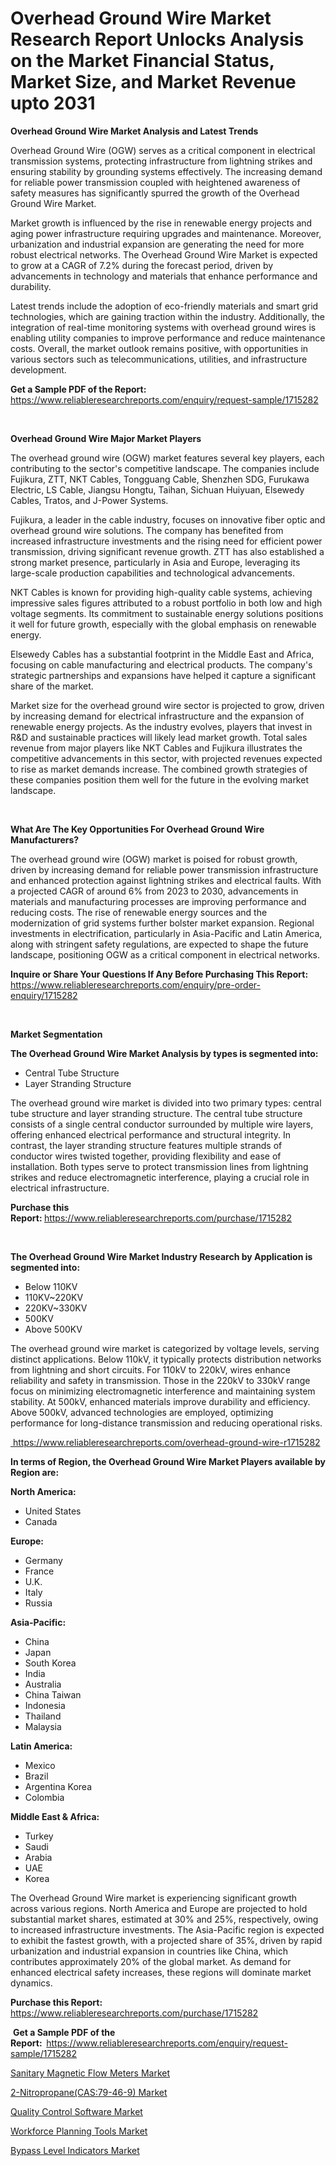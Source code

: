 <p><h1>Overhead Ground Wire Market Research Report Unlocks Analysis on the Market Financial Status, Market Size, and Market Revenue upto 2031</h1></p><p><strong>Overhead Ground Wire Market Analysis and Latest Trends</strong></p>
<p><p>Overhead Ground Wire (OGW) serves as a critical component in electrical transmission systems, protecting infrastructure from lightning strikes and ensuring stability by grounding systems effectively. The increasing demand for reliable power transmission coupled with heightened awareness of safety measures has significantly spurred the growth of the Overhead Ground Wire Market. </p><p>Market growth is influenced by the rise in renewable energy projects and aging power infrastructure requiring upgrades and maintenance. Moreover, urbanization and industrial expansion are generating the need for more robust electrical networks. The Overhead Ground Wire Market is expected to grow at a CAGR of 7.2% during the forecast period, driven by advancements in technology and materials that enhance performance and durability.</p><p>Latest trends include the adoption of eco-friendly materials and smart grid technologies, which are gaining traction within the industry. Additionally, the integration of real-time monitoring systems with overhead ground wires is enabling utility companies to improve performance and reduce maintenance costs. Overall, the market outlook remains positive, with opportunities in various sectors such as telecommunications, utilities, and infrastructure development.</p></p>
<p><strong>Get a Sample PDF of the Report:&nbsp;</strong> <a href="https://www.reliableresearchreports.com/enquiry/request-sample/1715282?utm_campaign=40&utm_medium=2&utm_source=Github&utm_content=ia&utm_term=23102024&utm_id=overhead-ground-wire">https://www.reliableresearchreports.com/enquiry/request-sample/1715282</a></p>
<p>&nbsp;</p>
<p><strong>Overhead Ground Wire Major Market Players</strong></p>
<p><p>The overhead ground wire (OGW) market features several key players, each contributing to the sector's competitive landscape. The companies include Fujikura, ZTT, NKT Cables, Tongguang Cable, Shenzhen SDG, Furukawa Electric, LS Cable, Jiangsu Hongtu, Taihan, Sichuan Huiyuan, Elsewedy Cables, Tratos, and J-Power Systems. </p><p>Fujikura, a leader in the cable industry, focuses on innovative fiber optic and overhead ground wire solutions. The company has benefited from increased infrastructure investments and the rising need for efficient power transmission, driving significant revenue growth. ZTT has also established a strong market presence, particularly in Asia and Europe, leveraging its large-scale production capabilities and technological advancements.</p><p>NKT Cables is known for providing high-quality cable systems, achieving impressive sales figures attributed to a robust portfolio in both low and high voltage segments. Its commitment to sustainable energy solutions positions it well for future growth, especially with the global emphasis on renewable energy.</p><p>Elsewedy Cables has a substantial footprint in the Middle East and Africa, focusing on cable manufacturing and electrical products. The company's strategic partnerships and expansions have helped it capture a significant share of the market.</p><p>Market size for the overhead ground wire sector is projected to grow, driven by increasing demand for electrical infrastructure and the expansion of renewable energy projects. As the industry evolves, players that invest in R&D and sustainable practices will likely lead market growth. Total sales revenue from major players like NKT Cables and Fujikura illustrates the competitive advancements in this sector, with projected revenues expected to rise as market demands increase. The combined growth strategies of these companies position them well for the future in the evolving market landscape.</p></p>
<p>&nbsp;</p>
<p><strong>What Are The Key Opportunities For Overhead Ground Wire Manufacturers?</strong></p>
<p><p>The overhead ground wire (OGW) market is poised for robust growth, driven by increasing demand for reliable power transmission infrastructure and enhanced protection against lightning strikes and electrical faults. With a projected CAGR of around 6% from 2023 to 2030, advancements in materials and manufacturing processes are improving performance and reducing costs. The rise of renewable energy sources and the modernization of grid systems further bolster market expansion. Regional investments in electrification, particularly in Asia-Pacific and Latin America, along with stringent safety regulations, are expected to shape the future landscape, positioning OGW as a critical component in electrical networks.</p></p>
<p><strong>Inquire or Share Your Questions If Any Before Purchasing This Report:</strong> <a href="https://www.reliableresearchreports.com/enquiry/pre-order-enquiry/1715282?utm_campaign=40&utm_medium=2&utm_source=Github&utm_content=ia&utm_term=23102024&utm_id=overhead-ground-wire">https://www.reliableresearchreports.com/enquiry/pre-order-enquiry/1715282</a></p>
<p>&nbsp;</p>
<p><strong>Market Segmentation</strong></p>
<p><strong>The Overhead Ground Wire Market Analysis by types is segmented into:</strong></p>
<p><ul><li>Central Tube Structure</li><li>Layer Stranding Structure</li></ul></p>
<p><p>The overhead ground wire market is divided into two primary types: central tube structure and layer stranding structure. The central tube structure consists of a single central conductor surrounded by multiple wire layers, offering enhanced electrical performance and structural integrity. In contrast, the layer stranding structure features multiple strands of conductor wires twisted together, providing flexibility and ease of installation. Both types serve to protect transmission lines from lightning strikes and reduce electromagnetic interference, playing a crucial role in electrical infrastructure.</p></p>
<p><strong>Purchase this Report:&nbsp;</strong><a href="https://www.reliableresearchreports.com/purchase/1715282?utm_campaign=40&utm_medium=2&utm_source=Github&utm_content=ia&utm_term=23102024&utm_id=overhead-ground-wire">https://www.reliableresearchreports.com/purchase/1715282</a></p>
<p>&nbsp;</p>
<p><strong>The Overhead Ground Wire Market Industry Research by Application is segmented into:</strong></p>
<p><ul><li>Below 110KV</li><li>110KV~220KV</li><li>220KV~330KV</li><li>500KV</li><li>Above 500KV</li></ul></p>
<p><p>The overhead ground wire market is categorized by voltage levels, serving distinct applications. Below 110kV, it typically protects distribution networks from lightning and short circuits. For 110kV to 220kV, wires enhance reliability and safety in transmission. Those in the 220kV to 330kV range focus on minimizing electromagnetic interference and maintaining system stability. At 500kV, enhanced materials improve durability and efficiency. Above 500kV, advanced technologies are employed, optimizing performance for long-distance transmission and reducing operational risks.</p></p>
<p><a href="https://www.reliableresearchreports.com/overhead-ground-wire-r1715282?utm_campaign=40&utm_medium=2&utm_source=Github&utm_content=ia&utm_term=23102024&utm_id=overhead-ground-wire">&nbsp;https://www.reliableresearchreports.com/overhead-ground-wire-r1715282</a></p>
<p><strong>In terms of Region, the Overhead Ground Wire Market Players available by Region are:</strong></p>
<p>
    <p> <strong> North America: </strong>
        <ul>
            <li>United States</li>
            <li>Canada</li>
        </ul>
        </p> 
    <p> <strong> Europe: </strong>
        <ul>
            <li>Germany</li>
            <li>France</li>
            <li>U.K.</li>
            <li>Italy</li>
            <li>Russia</li>
        </ul>
        </p> 
    <p> <strong> Asia-Pacific: </strong>
        <ul>
            <li>China</li>
            <li>Japan</li>
            <li>South Korea</li>
            <li>India</li>
            <li>Australia</li>
            <li>China Taiwan</li>
            <li>Indonesia</li>
            <li>Thailand</li>
            <li>Malaysia</li>
        </ul>
        </p> 
    <p> <strong> Latin America: </strong>
        <ul>
            <li>Mexico</li>
            <li>Brazil</li>
            <li>Argentina Korea</li>
            <li>Colombia</li>
        </ul>
        </p> 
    <p> <strong> Middle East & Africa: </strong>
        <ul>
            <li>Turkey</li>
            <li>Saudi</li>
            <li>Arabia</li>
            <li>UAE</li>
            <li>Korea</li>
        </ul>
    </p>
    </p>
<p><p>The Overhead Ground Wire market is experiencing significant growth across various regions. North America and Europe are projected to hold substantial market shares, estimated at 30% and 25%, respectively, owing to increased infrastructure investments. The Asia-Pacific region is expected to exhibit the fastest growth, with a projected share of 35%, driven by rapid urbanization and industrial expansion in countries like China, which contributes approximately 20% of the global market. As demand for enhanced electrical safety increases, these regions will dominate market dynamics.</p></p>
<p><strong>Purchase this Report: </strong><a href="https://www.reliableresearchreports.com/purchase/1715282?utm_campaign=40&utm_medium=2&utm_source=Github&utm_content=ia&utm_term=23102024&utm_id=overhead-ground-wire">https://www.reliableresearchreports.com/purchase/1715282</a></p>
<p>&nbsp;<strong>Get a Sample PDF of the Report:&nbsp;&nbsp;</strong><a href="https://www.reliableresearchreports.com/enquiry/request-sample/1715282?utm_campaign=40&utm_medium=2&utm_source=Github&utm_content=ia&utm_term=23102024&utm_id=overhead-ground-wire">https://www.reliableresearchreports.com/enquiry/request-sample/1715282</a></p>
<p><strong></strong></p>
<p><p><a href="https://issuu.com/reportprime-2/docs/sanitary-magnetic-flow-meters-marke_8a451cf66c27e5?utm_campaign=40&utm_medium=2&utm_source=Github&utm_content=ia&utm_term=23102024&utm_id=overhead-ground-wire">Sanitary Magnetic Flow Meters Market</a></p><p><a href="https://github.com/michaelhall412/Market-Research-Report-List-1/blob/main/2-nitropropanecas79-46-9-market.md?utm_campaign=40&utm_medium=2&utm_source=Github&utm_content=ia&utm_term=23102024&utm_id=overhead-ground-wire">2-Nitropropane(CAS:79-46-9) Market</a></p><p><a href="https://www.linkedin.com/pulse/quality-control-software-market-strategic-insights-product-evolution-yprre?utm_campaign=40&utm_medium=2&utm_source=Github&utm_content=ia&utm_term=23102024&utm_id=overhead-ground-wire">Quality Control Software Market</a></p><p><a href="https://www.linkedin.com/pulse/key-drivers-workforce-planning-tools-market-trends-future-zs33e?utm_campaign=40&utm_medium=2&utm_source=Github&utm_content=ia&utm_term=23102024&utm_id=overhead-ground-wire">Workforce Planning Tools Market</a></p><p><a href="https://issuu.com/reportprime-2/docs/bypass-level-indicators-market-size_5c7ed06a44c1ba?utm_campaign=40&utm_medium=2&utm_source=Github&utm_content=ia&utm_term=23102024&utm_id=overhead-ground-wire">Bypass Level Indicators Market</a></p></p>